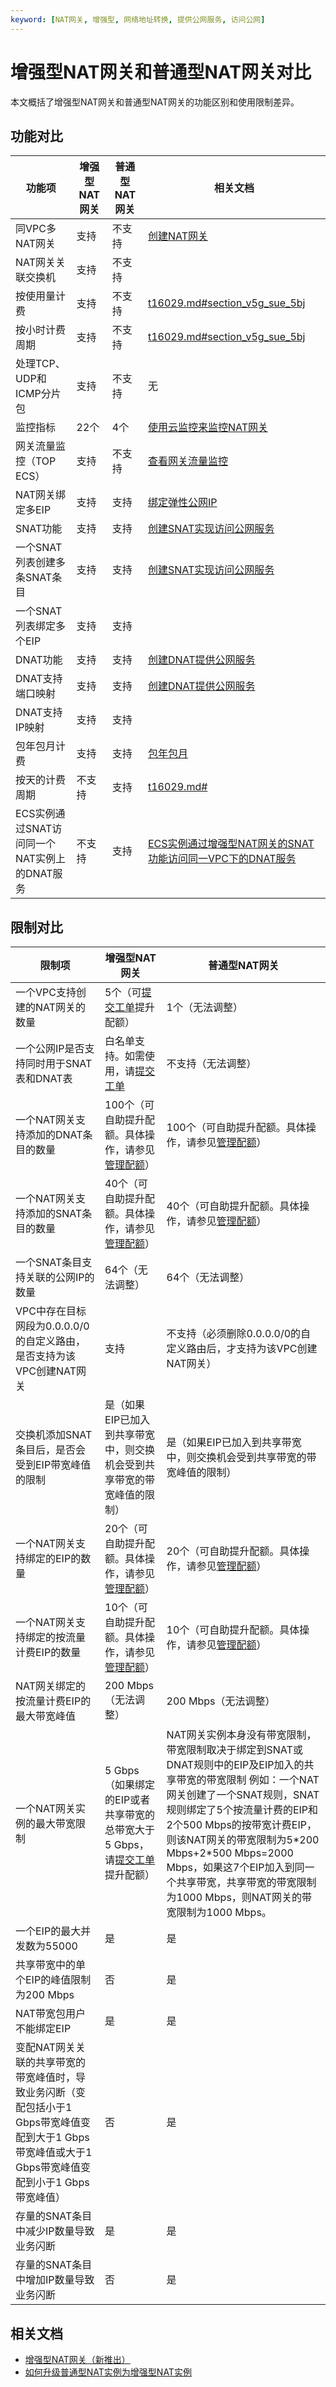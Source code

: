 ```yaml
---
keyword: [NAT网关, 增强型, 网络地址转换, 提供公网服务, 访问公网]
---
```


# 增强型NAT网关和普通型NAT网关对比

本文概括了增强型NAT网关和普通型NAT网关的功能区别和使用限制差异。

## 功能对比

|功能项|增强型NAT网关|普通型NAT网关|相关文档|
|---|--------|--------|----|
|同VPC多NAT网关|支持|不支持|[创建NAT网关]()|
|NAT网关关联交换机|支持|不支持|
|按使用量计费|支持|不支持|[t16029.md\#section\_v5g\_sue\_5bj](/cn.zh-CN/购买指南/按量付费.mdsection_v5g_sue_5bj)|
|按小时计费周期|支持|不支持|[t16029.md\#section\_v5g\_sue\_5bj](/cn.zh-CN/购买指南/按量付费.mdsection_v5g_sue_5bj)|
|处理TCP、UDP和ICMP分片包|支持|不支持|无|
|监控指标|22个|4个|[使用云监控来监控NAT网关](/cn.zh-CN/用户指南/使用云监控来监控NAT网关.md)|
|网关流量监控（TOP ECS）|支持|不支持|[查看网关流量监控](/cn.zh-CN/用户指南/使用云监控来监控NAT网关.mdsection_l14_d8f_gsa)|
|NAT网关绑定多EIP|支持|支持|[绑定弹性公网IP](/cn.zh-CN/用户指南/NAT网关实例/使用NAT网关.md)|
|SNAT功能|支持|支持|[创建SNAT实现访问公网服务](/cn.zh-CN/用户指南/SNAT（访问公网服务）/创建SNAT实现访问公网服务.md)|
|一个SNAT列表创建多条SNAT条目|支持|支持|[创建SNAT实现访问公网服务](/cn.zh-CN/用户指南/SNAT（访问公网服务）/创建SNAT实现访问公网服务.md)|
|一个SNAT列表绑定多个EIP|支持|支持|
|DNAT功能|支持|支持|[创建DNAT提供公网服务](/cn.zh-CN/用户指南/DNAT（提供公网服务）/创建DNAT提供公网服务.md)|
|DNAT支持端口映射|支持|支持|[创建DNAT提供公网服务](/cn.zh-CN/用户指南/DNAT（提供公网服务）/创建DNAT提供公网服务.md)|
|DNAT支持IP映射|支持|支持|
|包年包月计费|支持|支持|[包年包月](/cn.zh-CN/购买指南/包年包月.md)|
|按天的计费周期|不支持|支持|[t16029.md\#](/cn.zh-CN/购买指南/按量付费.md)|
|ECS实例通过SNAT访问同一个NAT实例上的DNAT服务|不支持|支持|[ECS实例通过增强型NAT网关的SNAT功能访问同一VPC下的DNAT服务](/cn.zh-CN/最佳实践/ECS实例通过增强型NAT网关的SNAT功能访问同一VPC下的DNAT服务.md)|

## 限制对比

|限制项|增强型NAT网关|普通型NAT网关|
|---|--------|--------|
|一个VPC支持创建的NAT网关的数量|5个（可[提交工单](https://selfservice.console.aliyun.com/ticket/category/natgw/today)提升配额）|1个（无法调整）|
|一个公网IP是否支持同时用于SNAT表和DNAT表|白名单支持。如需使用，请[提交工单](https://selfservice.console.aliyun.com/ticket/category/natgw/today)|不支持（无法调整）|
|一个NAT网关支持添加的DNAT条目的数量|100个（可自助提升配额。具体操作，请参见[管理配额](/cn.zh-CN/用户指南/通用配置/管理配额.md)）|100个（可自助提升配额。具体操作，请参见[管理配额](/cn.zh-CN/用户指南/通用配置/管理配额.md)）|
|一个NAT网关支持添加的SNAT条目的数量|40个（可自助提升配额。具体操作，请参见[管理配额](/cn.zh-CN/用户指南/通用配置/管理配额.md)）|40个（可自助提升配额。具体操作，请参见[管理配额](/cn.zh-CN/用户指南/通用配置/管理配额.md)）|
|一个SNAT条目支持关联的公网IP的数量|64个（无法调整）|64个（无法调整）|
|VPC中存在目标网段为0.0.0.0/0的自定义路由，是否支持为该VPC创建NAT网关|支持|不支持（必须删除0.0.0.0/0的自定义路由后，才支持为该VPC创建NAT网关）|
|交换机添加SNAT条目后，是否会受到EIP带宽峰值的限制|是（如果EIP已加入到共享带宽中，则交换机会受到共享带宽的带宽峰值的限制）|是（如果EIP已加入到共享带宽中，则交换机会受到共享带宽的带宽峰值的限制）|
|一个NAT网关支持绑定的EIP的数量|20个（可自助提升配额。具体操作，请参见[管理配额](/cn.zh-CN/用户指南/通用配置/管理配额.md)）|20个（可自助提升配额。具体操作，请参见[管理配额](/cn.zh-CN/用户指南/通用配置/管理配额.md)）|
|一个NAT网关支持绑定的按流量计费EIP的数量|10个（可自助提升配额。具体操作，请参见[管理配额](/cn.zh-CN/用户指南/通用配置/管理配额.md)）|10个（可自助提升配额。具体操作，请参见[管理配额](/cn.zh-CN/用户指南/通用配置/管理配额.md)）|
|NAT网关绑定的按流量计费EIP的最大带宽峰值|200 Mbps（无法调整）|200 Mbps（无法调整）|
|一个NAT网关实例的最大带宽限制|5 Gbps（如果绑定的EIP或者共享带宽的总带宽大于5 Gbps，请[提交工单](https://selfservice.console.aliyun.com/ticket/category/natgw/today)提升配额）|NAT网关实例本身没有带宽限制，带宽限制取决于绑定到SNAT或DNAT规则中的EIP及EIP加入的共享带宽的带宽限制 例如：一个NAT网关创建了一个SNAT规则，SNAT规则绑定了5个按流量计费的EIP和2个500 Mbps的按带宽计费EIP，则该NAT网关的带宽限制为5\*200 Mbps+2\*500 Mbps=2000 Mbps，如果这7个EIP加入到同一个共享带宽，共享带宽的带宽限制为1000 Mbps，则NAT网关的带宽限制为1000 Mbps。 |
|一个EIP的最大并发数为55000|是|是|
|共享带宽中的单个EIP的峰值限制为200 Mbps|否|是|
|NAT带宽包用户不能绑定EIP|是|是|
|变配NAT网关关联的共享带宽的带宽峰值时，导致业务闪断（变配包括小于1 Gbps带宽峰值变配到大于1 Gbps带宽峰值或大于1 Gbps带宽峰值变配到小于1 Gbps带宽峰值）|否|是|
|存量的SNAT条目中减少IP数量导致业务闪断|是|是|
|存量的SNAT条目中增加IP数量导致业务闪断|否|是|

## 相关文档

-   [增强型NAT网关（新推出）](/cn.zh-CN/网关类型/增强型NAT网关（新推出）.md)
-   [如何升级普通型NAT实例为增强型NAT实例](/cn.zh-CN/网关类型/如何升级普通型NAT实例为增强型NAT实例.md)

